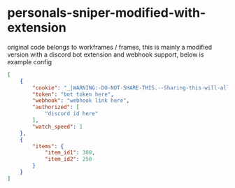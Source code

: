 # personals-sniper-modified-with-extension
original code belongs to workframes / frames,
this is mainly a modified version with a discord bot extension and webhook support, below is example config
```json
[
    {
        "cookie": "_|WARNING:-DO-NOT-SHARE-THIS.--Sharing-this-will-allow-someone-to-log-in-as-you-and-to-steal-your-ROBUX-and-items.|_",
        "token": "bot token here",
        "webhook": "webhook link here",
        "authorized": [
            "discord id here"
        ],
        "watch_speed": 1
    },
    {
        "items": {
            "item_id1": 300,
            "item_id2": 250
        }
    }
]
```
